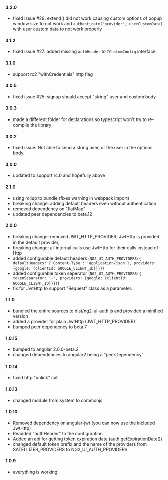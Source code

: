 #### 3.2.0
* fixed issue #29: extend() did not work causing custom options of popup window size to not work and `authenticate('provider', userCustomData)` with user custom data to not work properly

#### 3.1.2
* fixed issue #27: added missing `authHeader` to `ICustomConfig` interface

#### 3.1.0
* support rc2 "withCredentials" http flag

#### 3.0.5
* fixed issue #25: signup should accept "string" user and custom body

#### 3.0.3
* made a different folder for declarations so typescript won't try to re-compile the library

#### 3.0.2
* fixed issue: Not able to send a string user, or the user in the options body.

#### 3.0.0
* updated to support rc.0 and hopefully above

#### 2.1.0
* using rollup to bundle (fixes warning in webpack import)
* breaking change: adding default headers even without authentication
* removed dependency on "flatMap"
* updated peer dependencies to beta.12

#### 2.0.0
* breaking change: removed JWT_HTTP_PROVIDER, JwtHttp is provided in the default provider,
* breaking change: all internal calls use JwtHttp for their calls instead of Http
* added configurable default headers (`NG2_UI_AUTH_PROVIDERS({ defaultHeaders: {'Content-Type': 'application/json'}, providers: {google: {clientId: GOOGLE_CLIENT_ID}}})`)
* added configurable token seperator (`NG2_UI_AUTH_PROVIDERS({ tokenSeparator: '-', providers: {google: {clientId: GOOGLE_CLIENT_ID}}})`)
* fix for JwtHttp to support "Request" class as a parameter.

#### 1.1.0
* bundled the entire sources to dist/ng2-ui-auth.js and provided a minified version
* added a provider for plain JwtHttp (JWT_HTTP_PROVIDER)
* bumped peer dependency to beta.7

#### 1.0.15
* bumped to angular 2.0.0-beta.2
* changed dependencies to angular2 being a "peerDependency"

#### 1.0.14
* fixed http "unlink" call

#### 1.0.13
* changed module from system to commonjs

#### 1.0.10
* Removed dependency on angular-jwt (you can now use the included JwtHttp)
* Readded "authHeader" to the configuration
* Added an api for getting token expiration date (auth.getExpirationDate())
* changed default token prefix and the name of the providers from SATELLIZER_PROVIDERS to NG2_UI_AUTH_PROVIDERS 

#### 1.0.9
* everything is working!
